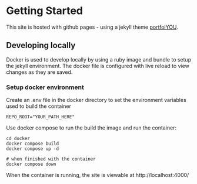 # Getting Started
This site is hosted with github pages - using a jekyll theme [portfolYOU](https://github.com/YoussefRaafatNasry/portfolYOU).

## Developing locally
Docker is used to develop locally by using a ruby image and bundle to setup the jekyll environment. The docker file is configured with live reload to view changes as they are saved.

### Setup docker environment
Create an .env file in the docker directory to set the environment variables used to build the container
```
REPO_ROOT="YOUR_PATH_HERE"
```

Use docker compose to run the build the image and run the container:

```
cd docker
docker compose build
docker compose up -d

# when finished with the container
docker compose down
```

When the container is running, the site is viewable at http://localhost:4000/